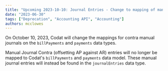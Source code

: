 ```yaml
---
title: "Upcoming 2023-10-10: Journal Entries - Change to mapping of manual contra entries"
date: "2023-06-30"
tags: ["Deprecation", "Accounting API", "Accounting"]
authors: mcclowes
---
```


On October 10, 2023, Codat will change the mappings for contra manual journals on the `billPayments` and `payments` data types.

<!--truncate-->

Manual Journal Contra (offsetting AP against AR) entries will no longer be mapped to Codat's `billPayments` and `payments` data model. These manual journal entries will instead be found in the `journalEntries` data type.
